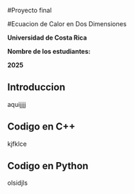 #Proyecto final

#Ecuacion de Calor en Dos Dimensiones

**Universidad de Costa Rica**

**Nombre de los estudiantes:**

**2025**


## Introduccion

aquijjjj

## Codigo en C++

kjfklce


## Codigo en Python

olsidjls
